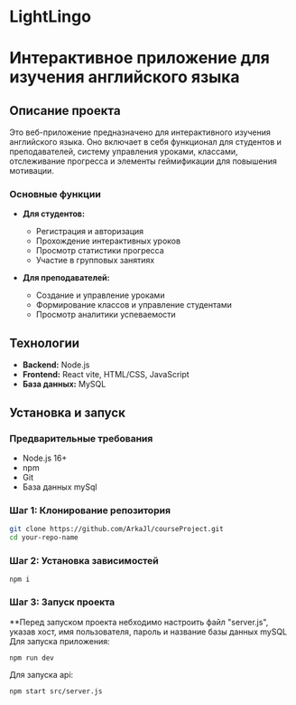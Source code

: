 # LightLingo

# Интерактивное приложение для изучения английского языка

## Описание проекта

Это веб-приложение предназначено для интерактивного изучения английского языка. Оно включает в себя функционал для студентов и преподавателей, систему управления уроками, классами, отслеживание прогресса и элементы геймификации для повышения мотивации.

### Основные функции

- **Для студентов:**
  - Регистрация и авторизация
  - Прохождение интерактивных уроков
  - Просмотр статистики прогресса
  - Участие в групповых занятиях

- **Для преподавателей:**
  - Создание и управление уроками
  - Формирование классов и управление студентами
  - Просмотр аналитики успеваемости

## Технологии

- **Backend:** Node.js
- **Frontend:** React vite, HTML/CSS, JavaScript
- **База данных:** MySQL

## Установка и запуск

### Предварительные требования

- Node.js 16+
- npm
- Git
- База данных mySql

### Шаг 1: Клонирование репозитория

```bash
git clone https://github.com/ArkaJl/courseProject.git
cd your-repo-name
```

### Шаг 2: Установка зависимостей

```console
npm i
```
### Шаг 3: Запуск проекта
**Перед запуском проекта небходимо настроить файл "server.js", указав хост, имя пользователя, пароль и название базы данных mySQL
Для запуска приложения:
```console
npm run dev
```
Для запуска api:
```
npm start src/server.js
```
